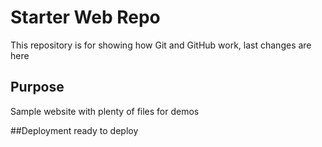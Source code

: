 # Starter Web Repo

This repository is for showing how Git and GitHub work, last changes are here

## Purpose

Sample website with plenty of files for demos


##Deployment
ready to deploy
